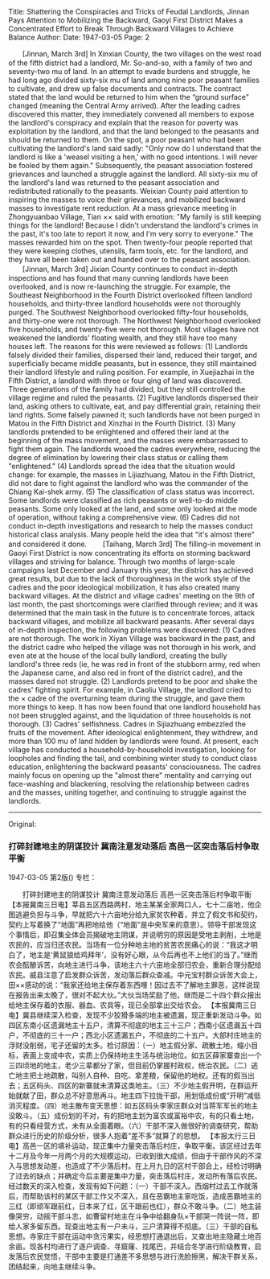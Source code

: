 Title: Shattering the Conspiracies and Tricks of Feudal Landlords, Jinnan Pays Attention to Mobilizing the Backward, Gaoyi First District Makes a Concentrated Effort to Break Through Backward Villages to Achieve Balance
Author:
Date: 1947-03-05
Page: 2

　　[Jinnan, March 3rd] In Xinxian County, the two villages on the west road of the fifth district had a landlord, Mr. So-and-so, with a family of two and seventy-two mu of land. In an attempt to evade burdens and struggle, he had long ago divided sixty-six mu of land among nine poor peasant families to cultivate, and drew up false documents and contracts. The contract stated that the land would be returned to him when the “ground surface” changed (meaning the Central Army arrived). After the leading cadres discovered this matter, they immediately convened all members to expose the landlord's conspiracy and explain that the reason for poverty was exploitation by the landlord, and that the land belonged to the peasants and should be returned to them. On the spot, a poor peasant who had been cultivating the landlord's land said sadly: "Only now do I understand that the landlord is like a 'weasel visiting a hen,' with no good intentions. I will never be fooled by them again." Subsequently, the peasant association fostered grievances and launched a struggle against the landlord. All sixty-six mu of the landlord's land was returned to the peasant association and redistributed rationally to the peasants. Weixian County paid attention to inspiring the masses to voice their grievances, and mobilized backward masses to investigate rent reduction. At a mass grievance meeting in Zhongyuanbao Village, Tian ×× said with emotion: "My family is still keeping things for the landlord! Because I didn't understand the landlord's crimes in the past, it's too late to report it now, and I'm very sorry to everyone." The masses rewarded him on the spot. Then twenty-four people reported that they were keeping clothes, utensils, farm tools, etc. for the landlord, and they have all been taken out and handed over to the peasant association.
　　[Jinnan, March 3rd] Jixian County continues to conduct in-depth inspections and has found that many cunning landlords have been overlooked, and is now re-launching the struggle. For example, the Southeast Neighborhood in the Fourth District overlooked fifteen landlord households, and thirty-three landlord households were not thoroughly purged. The Southwest Neighborhood overlooked fifty-four households, and thirty-one were not thorough. The Northwest Neighborhood overlooked five households, and twenty-five were not thorough. Most villages have not weakened the landlords' floating wealth, and they still have too many houses left. The reasons for this were reviewed as follows: (1) Landlords falsely divided their families, dispersed their land, reduced their target, and superficially became middle peasants, but in essence, they still maintained their landlord lifestyle and ruling position. For example, in Xuejiazhai in the Fifth District, a landlord with three or four qing of land was discovered. Three generations of the family had divided, but they still controlled the village regime and ruled the peasants. (2) Fugitive landlords dispersed their land, asking others to cultivate, eat, and pay differential grain, retaining their land rights. Some falsely pawned it; such landlords have not been purged in Matou in the Fifth District and Xinzhai in the Fourth District. (3) Many landlords pretended to be enlightened and offered their land at the beginning of the mass movement, and the masses were embarrassed to fight them again. The landlords wooed the cadres everywhere, reducing the degree of elimination by lowering their class status or calling them "enlightened." (4) Landlords spread the idea that the situation would change: for example, the masses in Lijiazhuang, Matou in the Fifth District, did not dare to fight against the landlord who was the commander of the Chiang Kai-shek army. (5) The classification of class status was incorrect. Some landlords were classified as rich peasants or well-to-do middle peasants. Some only looked at the land, and some only looked at the mode of operation, without taking a comprehensive view. (6) Cadres did not conduct in-depth investigations and research to help the masses conduct historical class analysis. Many people held the idea that "it's almost there" and considered it done.
　　[Taihang, March 3rd] The filling-in movement in Gaoyi First District is now concentrating its efforts on storming backward villages and striving for balance. Through two months of large-scale campaigns last December and January this year, the district has achieved great results, but due to the lack of thoroughness in the work style of the cadres and the poor ideological mobilization, it has also created many backward villages. At the district and village cadres' meeting on the 9th of last month, the past shortcomings were clarified through review; and it was determined that the main task in the future is to concentrate forces, attack backward villages, and mobilize all backward peasants. After several days of in-depth inspection, the following problems were discovered: (1) Cadres are not thorough. The work in Xiyan Village was backward in the past, and the district cadre who helped the village was not thorough in his work, and even ate at the house of the local bully landlord, creating the bully landlord's three reds (ie, he was red in front of the stubborn army, red when the Japanese came, and also red in front of the district cadre), and the masses dared not struggle. (2) Landlords pretend to be poor and shake the cadres' fighting spirit. For example, in Caoliu Village, the landlord cried to the × cadre of the overturning team during the struggle, and gave them more things to keep. It has now been found that one landlord household has not been struggled against, and the liquidation of three households is not thorough. (3) Cadres' selfishness. Cadres in Sijiazhuang embezzled the fruits of the movement. After ideological enlightenment, they withdrew, and more than 100 mu of land hidden by landlords were found. At present, each village has conducted a household-by-household investigation, looking for loopholes and finding the tail, and combining winter study to conduct class education, enlightening the backward peasants' consciousness. The cadres mainly focus on opening up the "almost there" mentality and carrying out face-washing and blackening, resolving the relationship between cadres and the masses, uniting together, and continuing to struggle against the landlords.



<hr /> 

Original: 


### 打碎封建地主的阴谋狡计  冀南注意发动落后  高邑一区突击落后村争取平衡

1947-03-05
第2版()
专栏：

　　打碎封建地主的阴谋狡计
    冀南注意发动落后
    高邑一区突击落后村争取平衡
    【本报冀南三日电】莘县五区西路两村，地主某某全家两口人，七十二亩地，他企图逃避负担与斗争，早就把六十六亩地分给九家贫农种着，并立了假文书和契约，契约上写着换了“地面”再把地给他（“地面”是中央军来的意思）。领导干部发现这个事情后，即召集全体会员揭破地主阴谋，并说明穷的原因是受地主剥削，土地是农民的，应当归还农民。当场有一位分种地主地的贫苦农民痛心的说：“我这才明白了，地主是‘黄鼠狼给鸡拜年’，没有好心眼，从今后再也不上他们的当了。”继而农会酝酿诉苦，向地主进行斗争，该地主六十六亩地全部归农会，重新合理分配给农民。威县注意了启发群众诉苦，发动落后群众查减。中元宝村群众诉苦大会上，田××感动的说：“我家还给地主保存着东西哩！因过去不了解地主罪恶，这样说现在报告出来太晚了，很对不起大伙。”大伙当场奖励了他，继而是二十四个群众报出给地主保存着的衣服、器血、农具等，现已全部拿出交给农会。
    【本报冀南三日电】冀县继续深入检查，发现不少狡猾多端的地主被遗漏，现正重新发动斗争。如四区东南小区遗漏地主十五户，清算不彻底的地主三十三户；西南小区遗漏五十四户，不彻底的三十一户；西北小区遗漏五户，不彻底的二十五户。大部村庄地主的浮财没削弱，宅子还留的太多。检讨原因：（一）地主假分家、疏散土地，缩小目标，表面上变成中农，实质上仍保持地主生活与统治地位。如五区薛家寨查出一个三四顷地的地主，老少三辈都分了家，但目前仍掌握村政权，统治农民。（二）逃亡地主把土地疏散，叫别人自种、自吃、拿差粮，保留他的地权。还有的假当出去；五区码头、四区的新寨就未清算这类地主。（三）不少地主假开明，在群运开始就献了田，群众总不好意思再斗。地主四下拉拢干部，用划低成份或“开明”减低消灭程度。（四）地主散布变天思想：如五区码头李家庄群众对当蒋军军长的地主没敢斗。（五）成份划的不对，有的把地主划为富农或富裕中农，有的只看土地，有的只看经营方式，未有从全面着眼。（六）干部不深入做很好的调查研究，帮助群众进行历史的阶级分析，很多人抱着“差不多”就算了的思想。
    【本报太行三日电】高邑一区的填补运动，现正集中力量突击落后村庄，争取平衡。该区经过去年十二月及今年一月两个月的大规模运动，已收到很大成绩，但由于干部作风的不深入与思想发动差，也造成了不少落后村。在上月九日的区村干部会上，经检讨明确了过去的缺点；并确定今后主要是集中力量，突击落后村庄，发动所有落后农民。经过数天的深入检查，发现有如下问题：（一）干部不深入。西烟村过去工作就落后，而帮助该村的某区干部工作又不深入，且在恶霸地主家吃饭，造成恶霸地主的三红（即顽军跟前红，日本来了红，区干跟前也红），群众不敢斗争。（二）地主装像哭穷，动摇干部斗志，如曹留村地主在斗争中给翻身队×干部哭一阵说一阵，即给人家多留东西。现查出地主有一户未斗，三户清算得不彻底。（三）干部的自私思想。寺家庄干部在运动中贪污果实，经思想打通退出后，又查出地主隐藏土地百余亩。现各村均进行了逐户调查、寻窟窿、找尾巴，并结合冬学进行阶级教育，启发落后农民觉悟，干部中主要是打通差不多思想与进行洗脸擦黑，解决干群关系，团结起来，向地主继续斗争。
